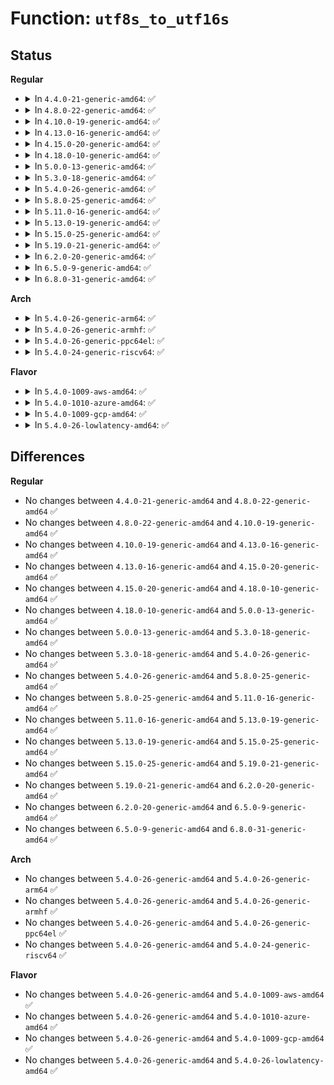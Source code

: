 # Function: <code>utf8s_to_utf16s</code>

## Status
<b>Regular</b>
<ul>
<li>
<details>
<summary>In <code>4.4.0-21-generic-amd64</code>: ✅</summary>

```c
int utf8s_to_utf16s(const u8 * s, int inlen, enum utf16_endian endian, wchar_t * pwcs, int maxout)
```

```json
{
  "name": "utf8s_to_utf16s",
  "collision_type": "Unique Global",
  "inline_type": "No",
  "funcs": [
    {
      "addr": 18446744071582045296,
      "name": "utf8s_to_utf16s",
      "external": true,
      "loc": "fs/nls/nls_base.c:132",
      "file": "fs/nls/nls_base.c",
      "inline": "seen, unknown",
      "caller_inline": [],
      "caller_func": [
        "fs/fat/namei_vfat.c:vfat_add_entry"
      ]
    }
  ],
  "symbols": [
    {
      "addr": 18446744071582045296,
      "name": "utf8s_to_utf16s",
      "section": ".text",
      "bind": "STB_GLOBAL",
      "size": 399
    }
  ]
}
```
</details>
</li>
<li>
<details>
<summary>In <code>4.8.0-22-generic-amd64</code>: ✅</summary>

```c
int utf8s_to_utf16s(const u8 * s, int inlen, enum utf16_endian endian, wchar_t * pwcs, int maxout)
```

```json
{
  "name": "utf8s_to_utf16s",
  "collision_type": "Unique Global",
  "inline_type": "No",
  "funcs": [
    {
      "addr": 18446744071582258176,
      "name": "utf8s_to_utf16s",
      "external": true,
      "loc": "fs/nls/nls_base.c:132",
      "file": "fs/nls/nls_base.c",
      "inline": "seen, unknown",
      "caller_inline": [],
      "caller_func": [
        "fs/fat/namei_vfat.c:vfat_add_entry"
      ]
    }
  ],
  "symbols": [
    {
      "addr": 18446744071582258176,
      "name": "utf8s_to_utf16s",
      "section": ".text",
      "bind": "STB_GLOBAL",
      "size": 418
    }
  ]
}
```
</details>
</li>
<li>
<details>
<summary>In <code>4.10.0-19-generic-amd64</code>: ✅</summary>

```c
int utf8s_to_utf16s(const u8 * s, int inlen, enum utf16_endian endian, wchar_t * pwcs, int maxout)
```

```json
{
  "name": "utf8s_to_utf16s",
  "collision_type": "Unique Global",
  "inline_type": "No",
  "funcs": [
    {
      "addr": 18446744071582347856,
      "name": "utf8s_to_utf16s",
      "external": true,
      "loc": "fs/nls/nls_base.c:132",
      "file": "fs/nls/nls_base.c",
      "inline": "seen, unknown",
      "caller_inline": [],
      "caller_func": [
        "fs/fat/namei_vfat.c:vfat_add_entry"
      ]
    }
  ],
  "symbols": [
    {
      "addr": 18446744071582347856,
      "name": "utf8s_to_utf16s",
      "section": ".text",
      "bind": "STB_GLOBAL",
      "size": 418
    }
  ]
}
```
</details>
</li>
<li>
<details>
<summary>In <code>4.13.0-16-generic-amd64</code>: ✅</summary>

```c
int utf8s_to_utf16s(const u8 * s, int inlen, enum utf16_endian endian, wchar_t * pwcs, int maxout)
```

```json
{
  "name": "utf8s_to_utf16s",
  "collision_type": "Unique Global",
  "inline_type": "No",
  "funcs": [
    {
      "addr": 18446744071582432848,
      "name": "utf8s_to_utf16s",
      "external": true,
      "loc": "fs/nls/nls_base.c:132",
      "file": "fs/nls/nls_base.c",
      "inline": "seen, unknown",
      "caller_inline": [],
      "caller_func": [
        "fs/fat/namei_vfat.c:vfat_add_entry"
      ]
    }
  ],
  "symbols": [
    {
      "addr": 18446744071582432848,
      "name": "utf8s_to_utf16s",
      "section": ".text",
      "bind": "STB_GLOBAL",
      "size": 367
    }
  ]
}
```
</details>
</li>
<li>
<details>
<summary>In <code>4.15.0-20-generic-amd64</code>: ✅</summary>

```c
int utf8s_to_utf16s(const u8 * s, int inlen, enum utf16_endian endian, wchar_t * pwcs, int maxout)
```

```json
{
  "name": "utf8s_to_utf16s",
  "collision_type": "Unique Global",
  "inline_type": "No",
  "funcs": [
    {
      "addr": 18446744071582583344,
      "name": "utf8s_to_utf16s",
      "external": true,
      "loc": "fs/nls/nls_base.c:132",
      "file": "fs/nls/nls_base.c",
      "inline": "seen, unknown",
      "caller_inline": [],
      "caller_func": [
        "fs/fat/namei_vfat.c:vfat_add_entry",
        "drivers/usb/host/xhci-dbgcap.c:xhci_dbc_start",
        "drivers/usb/host/xhci-dbgcap.c:xhci_dbc_start",
        "drivers/usb/host/xhci-dbgcap.c:xhci_dbc_start"
      ]
    }
  ],
  "symbols": [
    {
      "addr": 18446744071582583344,
      "name": "utf8s_to_utf16s",
      "section": ".text",
      "bind": "STB_GLOBAL",
      "size": 367
    }
  ]
}
```
</details>
</li>
<li>
<details>
<summary>In <code>4.18.0-10-generic-amd64</code>: ✅</summary>

```c
int utf8s_to_utf16s(const u8 * s, int inlen, enum utf16_endian endian, wchar_t * pwcs, int maxout)
```

```json
{
  "name": "utf8s_to_utf16s",
  "collision_type": "Unique Global",
  "inline_type": "No",
  "funcs": [
    {
      "addr": 18446744071582775904,
      "name": "utf8s_to_utf16s",
      "external": true,
      "loc": "fs/nls/nls_base.c:132",
      "file": "fs/nls/nls_base.c",
      "inline": "seen, unknown",
      "caller_inline": [],
      "caller_func": [
        "fs/fat/namei_vfat.c:vfat_add_entry",
        "drivers/usb/host/xhci-dbgcap.c:xhci_dbc_start",
        "drivers/usb/host/xhci-dbgcap.c:xhci_dbc_start",
        "drivers/usb/host/xhci-dbgcap.c:xhci_dbc_start"
      ]
    }
  ],
  "symbols": [
    {
      "addr": 18446744071582775904,
      "name": "utf8s_to_utf16s",
      "section": ".text",
      "bind": "STB_GLOBAL",
      "size": 371
    }
  ]
}
```
</details>
</li>
<li>
<details>
<summary>In <code>5.0.0-13-generic-amd64</code>: ✅</summary>

```c
int utf8s_to_utf16s(const u8 * s, int inlen, enum utf16_endian endian, wchar_t * pwcs, int maxout)
```

```json
{
  "name": "utf8s_to_utf16s",
  "collision_type": "Unique Global",
  "inline_type": "No",
  "funcs": [
    {
      "addr": 18446744071582879856,
      "name": "utf8s_to_utf16s",
      "external": true,
      "loc": "fs/nls/nls_base.c:132",
      "file": "fs/nls/nls_base.c",
      "inline": "seen, unknown",
      "caller_inline": [],
      "caller_func": [
        "fs/fat/namei_vfat.c:vfat_add_entry",
        "drivers/usb/host/xhci-dbgcap.c:xhci_dbc_start",
        "drivers/usb/host/xhci-dbgcap.c:xhci_dbc_start",
        "drivers/usb/host/xhci-dbgcap.c:xhci_dbc_start"
      ]
    }
  ],
  "symbols": [
    {
      "addr": 18446744071582879856,
      "name": "utf8s_to_utf16s",
      "section": ".text",
      "bind": "STB_GLOBAL",
      "size": 371
    }
  ]
}
```
</details>
</li>
<li>
<details>
<summary>In <code>5.3.0-18-generic-amd64</code>: ✅</summary>

```c
int utf8s_to_utf16s(const u8 * s, int inlen, enum utf16_endian endian, wchar_t * pwcs, int maxout)
```

```json
{
  "name": "utf8s_to_utf16s",
  "collision_type": "Unique Global",
  "inline_type": "No",
  "funcs": [
    {
      "addr": 18446744071583054224,
      "name": "utf8s_to_utf16s",
      "external": true,
      "loc": "fs/nls/nls_base.c:132",
      "file": "fs/nls/nls_base.c",
      "inline": "seen, unknown",
      "caller_inline": [],
      "caller_func": [
        "fs/fat/namei_vfat.c:vfat_build_slots"
      ]
    }
  ],
  "symbols": [
    {
      "addr": 18446744071583054224,
      "name": "utf8s_to_utf16s",
      "section": ".text",
      "bind": "STB_GLOBAL",
      "size": 390
    }
  ]
}
```
</details>
</li>
<li>
<details>
<summary>In <code>5.4.0-26-generic-amd64</code>: ✅</summary>

```c
int utf8s_to_utf16s(const u8 * s, int inlen, enum utf16_endian endian, wchar_t * pwcs, int maxout)
```

```json
{
  "name": "utf8s_to_utf16s",
  "collision_type": "Unique Global",
  "inline_type": "No",
  "funcs": [
    {
      "addr": 18446744071583160640,
      "name": "utf8s_to_utf16s",
      "external": true,
      "loc": "fs/nls/nls_base.c:132",
      "file": "fs/nls/nls_base.c",
      "inline": "seen, unknown",
      "caller_inline": [],
      "caller_func": [
        "fs/fat/namei_vfat.c:vfat_build_slots"
      ]
    }
  ],
  "symbols": [
    {
      "addr": 18446744071583160640,
      "name": "utf8s_to_utf16s",
      "section": ".text",
      "bind": "STB_GLOBAL",
      "size": 390
    }
  ]
}
```
</details>
</li>
<li>
<details>
<summary>In <code>5.8.0-25-generic-amd64</code>: ✅</summary>

```c
int utf8s_to_utf16s(const u8 * s, int inlen, enum utf16_endian endian, wchar_t * pwcs, int maxout)
```

```json
{
  "name": "utf8s_to_utf16s",
  "collision_type": "Unique Global",
  "inline_type": "No",
  "funcs": [
    {
      "addr": 18446744071583483152,
      "name": "utf8s_to_utf16s",
      "external": true,
      "loc": "fs/nls/nls_base.c:132",
      "file": "fs/nls/nls_base.c",
      "inline": "seen, unknown",
      "caller_inline": [],
      "caller_func": [
        "fs/fat/namei_vfat.c:xlate_to_uni"
      ]
    }
  ],
  "symbols": [
    {
      "addr": 18446744071583483152,
      "name": "utf8s_to_utf16s",
      "section": ".text",
      "bind": "STB_GLOBAL",
      "size": 390
    }
  ]
}
```
</details>
</li>
<li>
<details>
<summary>In <code>5.11.0-16-generic-amd64</code>: ✅</summary>

```c
int utf8s_to_utf16s(const u8 * s, int inlen, enum utf16_endian endian, wchar_t * pwcs, int maxout)
```

```json
{
  "name": "utf8s_to_utf16s",
  "collision_type": "Unique Global",
  "inline_type": "No",
  "funcs": [
    {
      "addr": 18446744071583591408,
      "name": "utf8s_to_utf16s",
      "external": true,
      "loc": "fs/nls/nls_base.c:132",
      "file": "fs/nls/nls_base.c",
      "inline": "seen, unknown",
      "caller_inline": [],
      "caller_func": [
        "fs/fat/namei_vfat.c:xlate_to_uni"
      ]
    }
  ],
  "symbols": [
    {
      "addr": 18446744071583591408,
      "name": "utf8s_to_utf16s",
      "section": ".text",
      "bind": "STB_GLOBAL",
      "size": 390
    }
  ]
}
```
</details>
</li>
<li>
<details>
<summary>In <code>5.13.0-19-generic-amd64</code>: ✅</summary>

```c
int utf8s_to_utf16s(const u8 * s, int inlen, enum utf16_endian endian, wchar_t * pwcs, int maxout)
```

```json
{
  "name": "utf8s_to_utf16s",
  "collision_type": "Unique Global",
  "inline_type": "No",
  "funcs": [
    {
      "addr": 18446744071583614512,
      "name": "utf8s_to_utf16s",
      "external": true,
      "loc": "fs/nls/nls_base.c:132",
      "file": "fs/nls/nls_base.c",
      "inline": "seen, unknown",
      "caller_inline": [],
      "caller_func": [
        "fs/fat/namei_vfat.c:xlate_to_uni"
      ]
    }
  ],
  "symbols": [
    {
      "addr": 18446744071583614512,
      "name": "utf8s_to_utf16s",
      "section": ".text",
      "bind": "STB_GLOBAL",
      "size": 362
    }
  ]
}
```
</details>
</li>
<li>
<details>
<summary>In <code>5.15.0-25-generic-amd64</code>: ✅</summary>

```c
int utf8s_to_utf16s(const u8 * s, int inlen, enum utf16_endian endian, wchar_t * pwcs, int maxout)
```

```json
{
  "name": "utf8s_to_utf16s",
  "collision_type": "Unique Global",
  "inline_type": "No",
  "funcs": [
    {
      "addr": 18446744071583972960,
      "name": "utf8s_to_utf16s",
      "external": true,
      "loc": "fs/nls/nls_base.c:132",
      "file": "fs/nls/nls_base.c",
      "inline": "seen, unknown",
      "caller_inline": [],
      "caller_func": [
        "fs/fat/namei_vfat.c:xlate_to_uni"
      ]
    }
  ],
  "symbols": [
    {
      "addr": 18446744071583972960,
      "name": "utf8s_to_utf16s",
      "section": ".text",
      "bind": "STB_GLOBAL",
      "size": 362
    }
  ]
}
```
</details>
</li>
<li>
<details>
<summary>In <code>5.19.0-21-generic-amd64</code>: ✅</summary>

```c
int utf8s_to_utf16s(const u8 * s, int inlen, enum utf16_endian endian, wchar_t * pwcs, int maxout)
```

```json
{
  "name": "utf8s_to_utf16s",
  "collision_type": "Unique Global",
  "inline_type": "No",
  "funcs": [
    {
      "addr": 18446744071584555872,
      "name": "utf8s_to_utf16s",
      "external": true,
      "loc": "fs/nls/nls_base.c:132",
      "file": "fs/nls/nls_base.c",
      "inline": "seen, unknown",
      "caller_inline": [],
      "caller_func": [
        "fs/fat/namei_vfat.c:xlate_to_uni"
      ]
    }
  ],
  "symbols": [
    {
      "addr": 18446744071584555872,
      "name": "utf8s_to_utf16s",
      "section": ".text",
      "bind": "STB_GLOBAL",
      "size": 395
    }
  ]
}
```
</details>
</li>
<li>
<details>
<summary>In <code>6.2.0-20-generic-amd64</code>: ✅</summary>

```c
int utf8s_to_utf16s(const u8 * s, int inlen, enum utf16_endian endian, wchar_t * pwcs, int maxout)
```

```json
{
  "name": "utf8s_to_utf16s",
  "collision_type": "Unique Global",
  "inline_type": "No",
  "funcs": [
    {
      "addr": 18446744071585232944,
      "name": "utf8s_to_utf16s",
      "external": true,
      "loc": "fs/nls/nls_base.c:132",
      "file": "fs/nls/nls_base.c",
      "inline": "seen, unknown",
      "caller_inline": [],
      "caller_func": [
        "fs/fat/namei_vfat.c:xlate_to_uni"
      ]
    }
  ],
  "symbols": [
    {
      "addr": 18446744071585232944,
      "name": "utf8s_to_utf16s",
      "section": ".text",
      "bind": "STB_GLOBAL",
      "size": 395
    }
  ]
}
```
</details>
</li>
<li>
<details>
<summary>In <code>6.5.0-9-generic-amd64</code>: ✅</summary>

```c
int utf8s_to_utf16s(const u8 * s, int inlen, enum utf16_endian endian, wchar_t * pwcs, int maxout)
```

```json
{
  "name": "utf8s_to_utf16s",
  "collision_type": "Unique Global",
  "inline_type": "No",
  "funcs": [
    {
      "addr": 18446744071585462528,
      "name": "utf8s_to_utf16s",
      "external": true,
      "loc": "fs/nls/nls_base.c:132",
      "file": "fs/nls/nls_base.c",
      "inline": "seen, unknown",
      "caller_inline": [],
      "caller_func": [
        "fs/fat/namei_vfat.c:xlate_to_uni"
      ]
    }
  ],
  "symbols": [
    {
      "addr": 18446744071585462528,
      "name": "utf8s_to_utf16s",
      "section": ".text",
      "bind": "STB_GLOBAL",
      "size": 395
    }
  ]
}
```
</details>
</li>
<li>
<details>
<summary>In <code>6.8.0-31-generic-amd64</code>: ✅</summary>

```c
int utf8s_to_utf16s(const u8 * s, int inlen, enum utf16_endian endian, wchar_t * pwcs, int maxout)
```

```json
{
  "name": "utf8s_to_utf16s",
  "collision_type": "Unique Global",
  "inline_type": "No",
  "funcs": [
    {
      "addr": 18446744071585697504,
      "name": "utf8s_to_utf16s",
      "external": true,
      "loc": "fs/nls/nls_base.c:132",
      "file": "fs/nls/nls_base.c",
      "inline": "seen, unknown",
      "caller_inline": [],
      "caller_func": [
        "fs/fat/namei_vfat.c:xlate_to_uni"
      ]
    }
  ],
  "symbols": [
    {
      "addr": 18446744071585697504,
      "name": "utf8s_to_utf16s",
      "section": ".text",
      "bind": "STB_GLOBAL",
      "size": 395
    }
  ]
}
```
</details>
</li>
</ul>
<b>Arch</b>
<ul>
<li>
<details>
<summary>In <code>5.4.0-26-generic-arm64</code>: ✅</summary>

```c
int utf8s_to_utf16s(const u8 * s, int inlen, enum utf16_endian endian, wchar_t * pwcs, int maxout)
```

```json
{
  "name": "utf8s_to_utf16s",
  "collision_type": "Unique Global",
  "inline_type": "No",
  "funcs": [
    {
      "addr": 18446603336494873104,
      "name": "utf8s_to_utf16s",
      "external": true,
      "loc": "fs/nls/nls_base.c:132",
      "file": "fs/nls/nls_base.c",
      "inline": "seen, unknown",
      "caller_inline": [],
      "caller_func": [
        "fs/fat/namei_vfat.c:vfat_build_slots"
      ]
    }
  ],
  "symbols": [
    {
      "addr": 18446603336494873104,
      "name": "utf8s_to_utf16s",
      "section": ".text",
      "bind": "STB_GLOBAL",
      "size": 416
    }
  ]
}
```
</details>
</li>
<li>
<details>
<summary>In <code>5.4.0-26-generic-armhf</code>: ✅</summary>

```c
int utf8s_to_utf16s(const u8 * s, int inlen, enum utf16_endian endian, wchar_t * pwcs, int maxout)
```

```json
{
  "name": "utf8s_to_utf16s",
  "collision_type": "Unique Global",
  "inline_type": "No",
  "funcs": [
    {
      "addr": 3228288212,
      "name": "utf8s_to_utf16s",
      "external": true,
      "loc": "fs/nls/nls_base.c:132",
      "file": "fs/nls/nls_base.c",
      "inline": "seen, unknown",
      "caller_inline": [],
      "caller_func": [
        "fs/fat/namei_vfat.c:vfat_build_slots"
      ]
    }
  ],
  "symbols": [
    {
      "addr": 3228288212,
      "name": "utf8s_to_utf16s",
      "section": ".text",
      "bind": "STB_GLOBAL",
      "size": 424
    }
  ]
}
```
</details>
</li>
<li>
<details>
<summary>In <code>5.4.0-26-generic-ppc64el</code>: ✅</summary>

```c
int utf8s_to_utf16s(const u8 * s, int inlen, enum utf16_endian endian, wchar_t * pwcs, int maxout)
```

```json
{
  "name": "utf8s_to_utf16s",
  "collision_type": "Unique Global",
  "inline_type": "No",
  "funcs": [
    {
      "addr": 13835058055288729328,
      "name": "utf8s_to_utf16s",
      "external": true,
      "loc": "fs/nls/nls_base.c:132",
      "file": "fs/nls/nls_base.c",
      "inline": "seen, unknown",
      "caller_inline": [],
      "caller_func": [
        "fs/fat/namei_vfat.c:vfat_build_slots"
      ]
    }
  ],
  "symbols": [
    {
      "addr": 13835058055288729328,
      "name": "utf8s_to_utf16s",
      "section": ".text",
      "bind": "STB_GLOBAL",
      "size": 616
    }
  ]
}
```
</details>
</li>
<li>
<details>
<summary>In <code>5.4.0-24-generic-riscv64</code>: ✅</summary>

```c
int utf8s_to_utf16s(const u8 * s, int inlen, enum utf16_endian endian, wchar_t * pwcs, int maxout)
```

```json
{
  "name": "utf8s_to_utf16s",
  "collision_type": "Unique Global",
  "inline_type": "No",
  "funcs": [
    {
      "addr": 18446743936274192278,
      "name": "utf8s_to_utf16s",
      "external": true,
      "loc": "fs/nls/nls_base.c:132",
      "file": "fs/nls/nls_base.c",
      "inline": "seen, unknown",
      "caller_inline": [],
      "caller_func": [
        "fs/fat/namei_vfat.c:vfat_build_slots"
      ]
    }
  ],
  "symbols": [
    {
      "addr": 18446743936274192278,
      "name": "utf8s_to_utf16s",
      "section": ".text",
      "bind": "STB_GLOBAL",
      "size": 328
    }
  ]
}
```
</details>
</li>
</ul>
<b>Flavor</b>
<ul>
<li>
<details>
<summary>In <code>5.4.0-1009-aws-amd64</code>: ✅</summary>

```c
int utf8s_to_utf16s(const u8 * s, int inlen, enum utf16_endian endian, wchar_t * pwcs, int maxout)
```

```json
{
  "name": "utf8s_to_utf16s",
  "collision_type": "Unique Global",
  "inline_type": "No",
  "funcs": [
    {
      "addr": 18446744071583129376,
      "name": "utf8s_to_utf16s",
      "external": true,
      "loc": "fs/nls/nls_base.c:132",
      "file": "fs/nls/nls_base.c",
      "inline": "seen, unknown",
      "caller_inline": [],
      "caller_func": [
        "fs/fat/namei_vfat.c:vfat_build_slots"
      ]
    }
  ],
  "symbols": [
    {
      "addr": 18446744071583129376,
      "name": "utf8s_to_utf16s",
      "section": ".text",
      "bind": "STB_GLOBAL",
      "size": 390
    }
  ]
}
```
</details>
</li>
<li>
<details>
<summary>In <code>5.4.0-1010-azure-amd64</code>: ✅</summary>

```c
int utf8s_to_utf16s(const u8 * s, int inlen, enum utf16_endian endian, wchar_t * pwcs, int maxout)
```

```json
{
  "name": "utf8s_to_utf16s",
  "collision_type": "Unique Global",
  "inline_type": "No",
  "funcs": [
    {
      "addr": 18446744071583066528,
      "name": "utf8s_to_utf16s",
      "external": true,
      "loc": "fs/nls/nls_base.c:132",
      "file": "fs/nls/nls_base.c",
      "inline": "seen, unknown",
      "caller_inline": [],
      "caller_func": [
        "fs/fat/namei_vfat.c:vfat_build_slots"
      ]
    }
  ],
  "symbols": [
    {
      "addr": 18446744071583066528,
      "name": "utf8s_to_utf16s",
      "section": ".text",
      "bind": "STB_GLOBAL",
      "size": 390
    }
  ]
}
```
</details>
</li>
<li>
<details>
<summary>In <code>5.4.0-1009-gcp-amd64</code>: ✅</summary>

```c
int utf8s_to_utf16s(const u8 * s, int inlen, enum utf16_endian endian, wchar_t * pwcs, int maxout)
```

```json
{
  "name": "utf8s_to_utf16s",
  "collision_type": "Unique Global",
  "inline_type": "No",
  "funcs": [
    {
      "addr": 18446744071583117984,
      "name": "utf8s_to_utf16s",
      "external": true,
      "loc": "fs/nls/nls_base.c:132",
      "file": "fs/nls/nls_base.c",
      "inline": "seen, unknown",
      "caller_inline": [],
      "caller_func": [
        "fs/fat/namei_vfat.c:vfat_build_slots"
      ]
    }
  ],
  "symbols": [
    {
      "addr": 18446744071583117984,
      "name": "utf8s_to_utf16s",
      "section": ".text",
      "bind": "STB_GLOBAL",
      "size": 390
    }
  ]
}
```
</details>
</li>
<li>
<details>
<summary>In <code>5.4.0-26-lowlatency-amd64</code>: ✅</summary>

```c
int utf8s_to_utf16s(const u8 * s, int inlen, enum utf16_endian endian, wchar_t * pwcs, int maxout)
```

```json
{
  "name": "utf8s_to_utf16s",
  "collision_type": "Unique Global",
  "inline_type": "No",
  "funcs": [
    {
      "addr": 18446744071583207328,
      "name": "utf8s_to_utf16s",
      "external": true,
      "loc": "fs/nls/nls_base.c:132",
      "file": "fs/nls/nls_base.c",
      "inline": "seen, unknown",
      "caller_inline": [],
      "caller_func": [
        "fs/fat/namei_vfat.c:vfat_build_slots"
      ]
    }
  ],
  "symbols": [
    {
      "addr": 18446744071583207328,
      "name": "utf8s_to_utf16s",
      "section": ".text",
      "bind": "STB_GLOBAL",
      "size": 390
    }
  ]
}
```
</details>
</li>
</ul>

## Differences
<b>Regular</b>
<ul>
<li>
No changes between <code>4.4.0-21-generic-amd64</code> and <code>4.8.0-22-generic-amd64</code> ✅
</li>
<li>
No changes between <code>4.8.0-22-generic-amd64</code> and <code>4.10.0-19-generic-amd64</code> ✅
</li>
<li>
No changes between <code>4.10.0-19-generic-amd64</code> and <code>4.13.0-16-generic-amd64</code> ✅
</li>
<li>
No changes between <code>4.13.0-16-generic-amd64</code> and <code>4.15.0-20-generic-amd64</code> ✅
</li>
<li>
No changes between <code>4.15.0-20-generic-amd64</code> and <code>4.18.0-10-generic-amd64</code> ✅
</li>
<li>
No changes between <code>4.18.0-10-generic-amd64</code> and <code>5.0.0-13-generic-amd64</code> ✅
</li>
<li>
No changes between <code>5.0.0-13-generic-amd64</code> and <code>5.3.0-18-generic-amd64</code> ✅
</li>
<li>
No changes between <code>5.3.0-18-generic-amd64</code> and <code>5.4.0-26-generic-amd64</code> ✅
</li>
<li>
No changes between <code>5.4.0-26-generic-amd64</code> and <code>5.8.0-25-generic-amd64</code> ✅
</li>
<li>
No changes between <code>5.8.0-25-generic-amd64</code> and <code>5.11.0-16-generic-amd64</code> ✅
</li>
<li>
No changes between <code>5.11.0-16-generic-amd64</code> and <code>5.13.0-19-generic-amd64</code> ✅
</li>
<li>
No changes between <code>5.13.0-19-generic-amd64</code> and <code>5.15.0-25-generic-amd64</code> ✅
</li>
<li>
No changes between <code>5.15.0-25-generic-amd64</code> and <code>5.19.0-21-generic-amd64</code> ✅
</li>
<li>
No changes between <code>5.19.0-21-generic-amd64</code> and <code>6.2.0-20-generic-amd64</code> ✅
</li>
<li>
No changes between <code>6.2.0-20-generic-amd64</code> and <code>6.5.0-9-generic-amd64</code> ✅
</li>
<li>
No changes between <code>6.5.0-9-generic-amd64</code> and <code>6.8.0-31-generic-amd64</code> ✅
</li>
</ul>
<b>Arch</b>
<ul>
<li>
No changes between <code>5.4.0-26-generic-amd64</code> and <code>5.4.0-26-generic-arm64</code> ✅
</li>
<li>
No changes between <code>5.4.0-26-generic-amd64</code> and <code>5.4.0-26-generic-armhf</code> ✅
</li>
<li>
No changes between <code>5.4.0-26-generic-amd64</code> and <code>5.4.0-26-generic-ppc64el</code> ✅
</li>
<li>
No changes between <code>5.4.0-26-generic-amd64</code> and <code>5.4.0-24-generic-riscv64</code> ✅
</li>
</ul>
<b>Flavor</b>
<ul>
<li>
No changes between <code>5.4.0-26-generic-amd64</code> and <code>5.4.0-1009-aws-amd64</code> ✅
</li>
<li>
No changes between <code>5.4.0-26-generic-amd64</code> and <code>5.4.0-1010-azure-amd64</code> ✅
</li>
<li>
No changes between <code>5.4.0-26-generic-amd64</code> and <code>5.4.0-1009-gcp-amd64</code> ✅
</li>
<li>
No changes between <code>5.4.0-26-generic-amd64</code> and <code>5.4.0-26-lowlatency-amd64</code> ✅
</li>
</ul>
